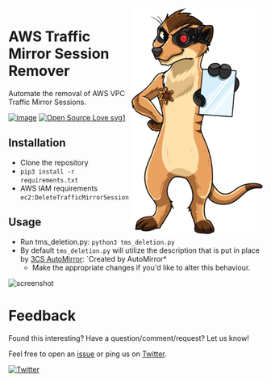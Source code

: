 <img align="right" width="260" height="447" src="https://github.com/3CORESec/AWS-Mirror-Toolkit/raw/master/assets/imgs/mirror-officer-mascot-small.png">

# AWS Traffic Mirror Session Remover

Automate the removal of AWS VPC Traffic Mirror Sessions. 

[![image](https://img.shields.io/badge/BuiltOn-AWS-orange)](#)
[![Open Source Love svg1](https://badges.frapsoft.com/os/v1/open-source.svg?v=103)](https://github.com/ellerbrock/open-source-badges/)

## Installation

* Clone the repository
* `pip3 install -r requirements.txt`
* AWS IAM requirements `ec2:DeleteTrafficMirrorSession` 

## Usage

* Run tms_deletion.py: `python3 tms_deletion.py`
* By default `tms_deletion.py` will utilize the description that is put in place by [3CS AutoMirror](https://github.com/3CORESec/AWS-AutoMirror): `Created by AutoMirror* 
  * Make the appropriate changes if you'd like to alter this behaviour. 

<img src="https://i.imgur.com/vUYgoZl.png" alt="screenshot" />

# Feedback

Found this interesting? Have a question/comment/request? Let us know! 

Feel free to open an [issue](https://github.com/3CORESec/AWS-TMS-Remover/issues) or ping us on [Twitter](https://twitter.com/3CORESec).

[![Twitter](https://img.shields.io/twitter/follow/3CORESec.svg?style=social&label=Follow)](https://twitter.com/3CORESec)
